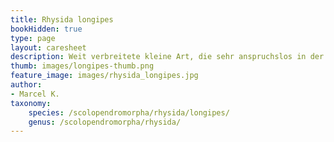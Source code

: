 ```yaml
---
title: Rhysida longipes
bookHidden: true
type: page
layout: caresheet
description: Weit verbreitete kleine Art, die sehr anspruchslos in der Haltung ist.
thumb: images/longipes-thumb.png
feature_image: images/rhysida_longipes.jpg
author:
- Marcel K.
taxonomy:
    species: /scolopendromorpha/rhysida/longipes/
    genus: /scolopendromorpha/rhysida/
---
```


